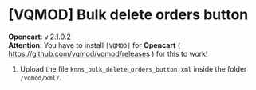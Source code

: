 # [VQMOD] Bulk delete orders button

**Opencart**: v.2.1.0.2  
**Attention**: You have to install `[VQMOD]` for **Opencart** ( https://github.com/vqmod/vqmod/releases ) for this to work!

1. Upload the file `knns_bulk_delete_orders_button.xml` inside the folder `/vqmod/xml/`.
